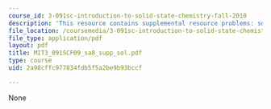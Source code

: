 ```yaml
---
course_id: 3-091sc-introduction-to-solid-state-chemistry-fall-2010
description: 'This resource contains supplemental resource problems: solution key.'
file_location: /coursemedia/3-091sc-introduction-to-solid-state-chemistry-fall-2010/2a98cffc977834fdb5f5a2be9b93bccf_MIT3_091SCF09_sa8_supp_sol.pdf
file_type: application/pdf
layout: pdf
title: MIT3_091SCF09_sa8_supp_sol.pdf
type: course
uid: 2a98cffc977834fdb5f5a2be9b93bccf

---
```

None